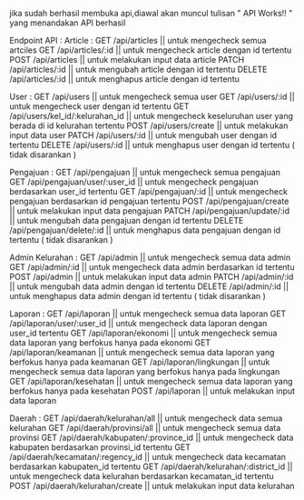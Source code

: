 jika sudah berhasil membuka api,diawal akan muncul tulisan
" API Works!! " yang menandakan API berhasil 

Endpoint API :
Article :
GET /api/articles || untuk mengecheck semua artciles
GET /api/articles/:id || untuk mengecheck article dengan id tertentu
POST /api/articles || untuk melakukan input data article 
PATCH /api/articles/:id || untuk mengubah article dengan id tertentu
DELETE /api/articles/:id || untuk menghapus article dengan id tertentu

User :
GET /api/users || untuk mengecheck semua user
GET /api/users/:id || untuk mengecheck user dengan id tertentu
GET /api/users/kel_id/:kelurahan_id || untuk mengecheck keseluruhan user yang berada di id kelurahan tertentu
POST /api/users/create || untuk melakukan input data user
PATCH /api/users/:id || untuk mengubah user dengan id tertentu
DELETE /api/users/:id || untuk menghapus user dengan id tertentu ( tidak disarankan )

Pengajuan :
GET /api/pengajuan || untuk mengecheck semua pengajuan
GET /api/pengajuan/user/:user_id || untuk mengecheck pengajuan berdasarkan user_id tertentu
GET /api/pengajuan/:id || untuk mengecheck pengajuan berdasarkan id pengajuan tertentu
POST /api/pengajuan/create || untuk melakukan input data pengajuan
PATCH /api/pengajuan/update/:id || untuk mengubah data pengajuan dengan id tertentu
DELETE /api/pengajuan/delete/:id || untuk menghapus data pengajuan dengan id tertentu ( tidak disarankan )

Admin Kelurahan :
GET /api/admin || untuk mengecheck semua data admin
GET /api/admin/:id || untuk mengecheck data admin berdasarkan id tertentu
POST /api/admin || untuk melakukan input data admin
PATCH /api/admin/:id || untuk mengubah data admin dengan id tertentu
DELETE /api/admin/:id || untuk menghapus data admin dengan id tertentu ( tidak disarankan )

Laporan :
GET /api/laporan || untuk mengecheck semua data laporan
GET /api/laporan/user/:user_id || untuk mengecheck data laporan dengan user_id tertentu
GET /api/laporan/ekonomi || untuk mengecheck semua data laporan yang berfokus hanya pada ekonomi
GET /api/laporan/keamanan || untuk mengecheck semua data laporan yang berfokus hanya pada keamanan
GET /api/laporan/lingkungan || untuk mengecheck semua data laporan yang berfokus hanya pada lingkungan
GET /api/laporan/kesehatan || untuk mengecheck semua data laporan yang berfokus hanya pada kesehatan
POST /api/laporan || untuk melakukan input data laporan

Daerah :
GET /api/daerah/kelurahan/all || untuk mengecheck data semua kelurahan
GET /api/daerah/provinsi/all || untuk mengecheck semua data provinsi
GET /api/daerah/kabupaten/:province_id || untuk mengecheck data kabupaten berdasarkan provinsi_id tertentu
GET /api/daerah/kecamatan/:regency_id || untuk mengecheck data kecamatan berdasarkan kabupaten_id tertentu
GET /api/daerah/kelurahan/:district_id || untuk mengecheck data kelurahan berdasarkan kecamatan_id tertentu
POST /api/daerah/kelurahan/create || untuk melakukan input data kelurahan
